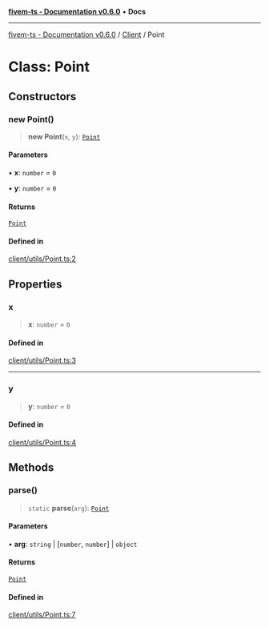 [**fivem-ts - Documentation v0.6.0**](../../../README.md) • **Docs**

***

[fivem-ts - Documentation v0.6.0](../../../README.md) / [Client](../README.md) / Point

# Class: Point

## Constructors

### new Point()

> **new Point**(`x`, `y`): [`Point`](Point.md)

#### Parameters

• **x**: `number` = `0`

• **y**: `number` = `0`

#### Returns

[`Point`](Point.md)

#### Defined in

[client/utils/Point.ts:2](https://github.com/Purpose-Dev/fivem-ts/blob/main/src/client/utils/Point.ts#L2)

## Properties

### x

> **x**: `number` = `0`

#### Defined in

[client/utils/Point.ts:3](https://github.com/Purpose-Dev/fivem-ts/blob/main/src/client/utils/Point.ts#L3)

***

### y

> **y**: `number` = `0`

#### Defined in

[client/utils/Point.ts:4](https://github.com/Purpose-Dev/fivem-ts/blob/main/src/client/utils/Point.ts#L4)

## Methods

### parse()

> `static` **parse**(`arg`): [`Point`](Point.md)

#### Parameters

• **arg**: `string` \| [`number`, `number`] \| `object`

#### Returns

[`Point`](Point.md)

#### Defined in

[client/utils/Point.ts:7](https://github.com/Purpose-Dev/fivem-ts/blob/main/src/client/utils/Point.ts#L7)
